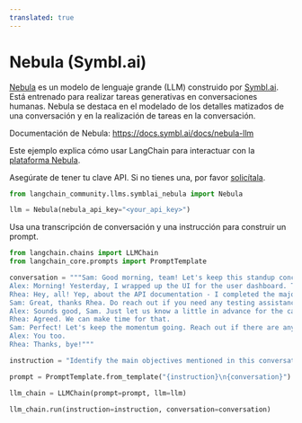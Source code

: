 ```yaml
---
translated: true
---
```


# Nebula (Symbl.ai)

[Nebula](https://symbl.ai/nebula/) es un modelo de lenguaje grande (LLM) construido por [Symbl.ai](https://symbl.ai). Está entrenado para realizar tareas generativas en conversaciones humanas. Nebula se destaca en el modelado de los detalles matizados de una conversación y en la realización de tareas en la conversación.

Documentación de Nebula: https://docs.symbl.ai/docs/nebula-llm

Este ejemplo explica cómo usar LangChain para interactuar con la [plataforma Nebula](https://docs.symbl.ai/docs/nebula-llm).

Asegúrate de tener tu clave API. Si no tienes una, por favor [solicítala](https://info.symbl.ai/Nebula_Private_Beta.html).

```python
from langchain_community.llms.symblai_nebula import Nebula

llm = Nebula(nebula_api_key="<your_api_key>")
```

Usa una transcripción de conversación y una instrucción para construir un prompt.

```python
from langchain.chains import LLMChain
from langchain_core.prompts import PromptTemplate

conversation = """Sam: Good morning, team! Let's keep this standup concise. We'll go in the usual order: what you did yesterday, what you plan to do today, and any blockers. Alex, kick us off.
Alex: Morning! Yesterday, I wrapped up the UI for the user dashboard. The new charts and widgets are now responsive. I also had a sync with the design team to ensure the final touchups are in line with the brand guidelines. Today, I'll start integrating the frontend with the new API endpoints Rhea was working on. The only blocker is waiting for some final API documentation, but I guess Rhea can update on that.
Rhea: Hey, all! Yep, about the API documentation - I completed the majority of the backend work for user data retrieval yesterday. The endpoints are mostly set up, but I need to do a bit more testing today. I'll finalize the API documentation by noon, so that should unblock Alex. After that, I’ll be working on optimizing the database queries for faster data fetching. No other blockers on my end.
Sam: Great, thanks Rhea. Do reach out if you need any testing assistance or if there are any hitches with the database. Now, my update: Yesterday, I coordinated with the client to get clarity on some feature requirements. Today, I'll be updating our project roadmap and timelines based on their feedback. Additionally, I'll be sitting with the QA team in the afternoon for preliminary testing. Blocker: I might need both of you to be available for a quick call in case the client wants to discuss the changes live.
Alex: Sounds good, Sam. Just let us know a little in advance for the call.
Rhea: Agreed. We can make time for that.
Sam: Perfect! Let's keep the momentum going. Reach out if there are any sudden issues or support needed. Have a productive day!
Alex: You too.
Rhea: Thanks, bye!"""

instruction = "Identify the main objectives mentioned in this conversation."

prompt = PromptTemplate.from_template("{instruction}\n{conversation}")

llm_chain = LLMChain(prompt=prompt, llm=llm)

llm_chain.run(instruction=instruction, conversation=conversation)
```
